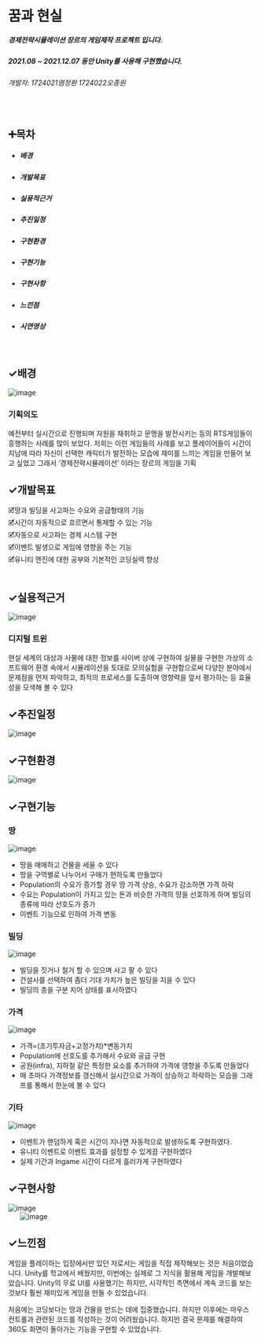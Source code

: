 # 꿈과 현실
##### 경제전략시뮬레이션 장르의 게임제작 프로젝트 입니다.
##### 2021.08 ~ 2021.12.07 동안 Unity를 사용해 구현했습니다.
###### 개발자: 1724021염정환 1724022오종원
&nbsp;

## ➕목차
* ##### 배경
* ##### 개발목표
* ##### 실용적근거
* ##### 추진일정
* ##### 구현환경
* ##### 구현기능
* ##### 구현사항
* ##### 느낀점
* ##### 시연영상
&nbsp;

## ✓배경
![image](https://github.com/eygdk/dreamandreality/assets/117276980/2d296cc5-3593-4724-aa25-4a64d871b9cc)
### 기획의도
예전부터 실시간으로 진행되며 자원을 채취하고 문명을 발전시키는 등의 RTS게임들이 흥행하는 사례를 많이 보았다.
저희는 이런 게임들의 사례를 보고 플레이어들이 시간이 지남에 따라 자신이 선택한 캐릭터가 발전하는 모습에 재미를 느끼는 게임을 만들어 보고 싶었고 그래서 ‘경제전략시뮬레이션’ 이라는 장르의 게임을 기획
&nbsp;

## ✓개발목표
🗹땅과 빌딩을 사고파는 수요와 공급형태의 기능 </br>
🗹시간이 자동적으로 흐르면서 통제할 수 있는 기능 </br>
🗹자동으로 사고파는 경제 시스템 구현 </br>
🗹이벤트 발생으로 게임에 영향을 주는 기능 </br>
🗹유니티 엔진에 대한 공부와 기본적인 코딩실력 향상 </br>
&nbsp;

## ✓실용적근거
![image](https://github.com/eygdk/dreamandreality/assets/117276980/0e7168e8-9484-4413-8a54-954813b3b179)
### 디지털 트윈
현실 세계의 대상과 사물에 대한 정보를 사이버 상에 구현하여 실물을 구현한 가상의 소프트웨어 환경 속에서 시뮬레이션을 토대로 모의실험을 구현함으로써 다양한 분야에서 문제점을 먼저 파악하고, 최적의 프로세스를 도출하며 영향력을 앞서 평가하는 등 효율성을 모색해 볼 수 있다
&nbsp;

## ✓추진일정
![image](https://github.com/eygdk/dreamandreality/assets/117276980/5f24cf5c-46cd-4c89-b943-fdca9b517e96)
&nbsp;

## ✓구현환경
![image](https://github.com/eygdk/dreamandreality/assets/117276980/776854f3-26fe-4543-8534-2d61c62e1917)
&nbsp;

## ✓구현기능
### 땅
![image](https://github.com/eygdk/dreamandreality/assets/117276980/e2a241e4-3f09-4b04-b8f0-fa5dd4c859b7)
* 땅을 매매하고 건물을 세울 수 있다
* 땅을 구역별로 나누어서 구매가 편하도록 만들었다
* Population의 수요가 증가할 경우 땅 가격 상승, 수요가 감소하면 가격 하락
* 수요는 Population이 가지고 있는 돈과 비슷한 가격의 땅을 선호하게 하며 빌딩의 종류에 따라 선호도가 증가
* 이벤트 기능으로 인하여 가격 변동
&nbsp;

### 빌딩
![image](https://github.com/eygdk/dreamandreality/assets/117276980/3a39a8ad-7d74-4e6c-90e0-03d4e6525800)
* 빌딩을 짓거나 철거 할 수 있으며 사고 팔 수 있다
* 건설사를 선택하여 좀더 기대 가치가 높은 빌딩을 지을 수 있다
* 빌딩의 층을 구분 지어 상태를 표시하였다
&nbsp;

### 가격
![image](https://github.com/eygdk/dreamandreality/assets/117276980/ab3944d8-6542-43a2-9065-18b0e4d83737)
* 가격=(초기투자금+고정가치)*변동가치
* Population에 선호도를 추가해서 수요와 공급 구현
* 공원(infra), 지하철 같은 특정한 요소를 추가하여 가격에 영향을 주도록 만들었다
* 매 초마다 가격정보를 갱신해서 실시간으로 가격이 상승하고 하락하는 모습을 그래프를 통해서 한눈에 볼 수 있다
&nbsp;

### 기타
![image](https://github.com/eygdk/dreamandreality/assets/117276980/52e10813-9407-4e2a-ab63-2e38e3d978bd)
* 이벤트가 랜덤하게 혹은 시간이 지나면 자동적으로 발생하도록 구현하였다.
* 유니티 이벤트로 이벤트 효과를 설정할 수 있게끔 구현하였다 
* 실제 기간과 Ingame 시간이 다르게 흘러가게 구현하였다
&nbsp;

## ✓구현사항
![image](https://github.com/eygdk/dreamandreality/assets/117276980/a8b03fc5-059c-4f26-bb48-9504f181f23c) </br>
&nbsp;
&nbsp;
&nbsp;
![image](https://github.com/eygdk/dreamandreality/assets/117276980/7691fe39-2586-44e3-a816-b8a7b4f7825c)
&nbsp;

## ✓느낀점

게임을 플레이하는 입장에서만 있던 저로서는 게임을 직접 제작해보는 것은 처음이었습니다. Unity를 학교에서 배웠지만, 이번에는 실제로 그 지식을 활용해 게임을 개발해보았습니다. Unity의 무료 UI를 사용했기는 하지만, 시각적인 측면에서 계속 코드를 보는 것보다 훨씬 재미있게 게임을 만들 수 있었습니다.

처음에는 코딩보다는 땅과 건물을 만드는 데에 집중했습니다. 하지만 이후에는 마우스 컨트롤과 관련된 코드를 작성하는 것이 어려웠습니다. 하지만 결국 문제를 해결하여 360도 화면이 돌아가는 기능을 구현할 수 있었습니다.
